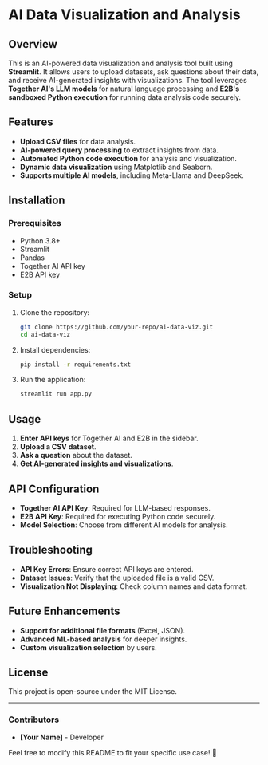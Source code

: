 # AI Data Visualization and Analysis

## Overview
This is an AI-powered data visualization and analysis tool built using **Streamlit**. It allows users to upload datasets, ask questions about their data, and receive AI-generated insights with visualizations. The tool leverages **Together AI's LLM models** for natural language processing and **E2B's sandboxed Python execution** for running data analysis code securely.

## Features
- **Upload CSV files** for data analysis.
- **AI-powered query processing** to extract insights from data.
- **Automated Python code execution** for analysis and visualization.
- **Dynamic data visualization** using Matplotlib and Seaborn.
- **Supports multiple AI models**, including Meta-Llama and DeepSeek.

## Installation

### Prerequisites
- Python 3.8+
- Streamlit
- Pandas
- Together AI API key
- E2B API key

### Setup
1. Clone the repository:
   ```sh
   git clone https://github.com/your-repo/ai-data-viz.git
   cd ai-data-viz
   ```
2. Install dependencies:
   ```sh
   pip install -r requirements.txt
   ```
3. Run the application:
   ```sh
   streamlit run app.py
   ```

## Usage
1. **Enter API keys** for Together AI and E2B in the sidebar.
2. **Upload a CSV dataset**.
3. **Ask a question** about the dataset.
4. **Get AI-generated insights and visualizations**.

## API Configuration
- **Together AI API Key**: Required for LLM-based responses.
- **E2B API Key**: Required for executing Python code securely.
- **Model Selection**: Choose from different AI models for analysis.

## Troubleshooting
- **API Key Errors**: Ensure correct API keys are entered.
- **Dataset Issues**: Verify that the uploaded file is a valid CSV.
- **Visualization Not Displaying**: Check column names and data format.

## Future Enhancements
- **Support for additional file formats** (Excel, JSON).
- **Advanced ML-based analysis** for deeper insights.
- **Custom visualization selection** by users.

## License
This project is open-source under the MIT License.

---

### Contributors
- **[Your Name]** - Developer

Feel free to modify this README to fit your specific use case! 🚀

